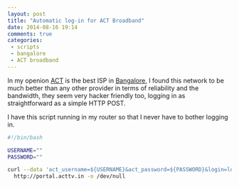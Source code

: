 ```yaml
---
layout: post
title: "Automatic log-in for ACT Broadband"
date: 2014-08-16 19:14
comments: true
categories: 
 - scripts
 - bangalore
 - ACT broadband
---
```


In my openion [ACT](http://portal.acttv.in) is the best ISP in [Bangalore](http://en.wikipedia.org/wiki/Bangalore), I found this network to be much better than any other provider in terms of reliability and the bandwidth, they seem very hacker friendly too, logging in as straightforward as a simple HTTP POST. 

I have this script running in my router so that I never have to bother logging in.

```bash
#!/bin/bash

USERNAME=""
PASSWORD=""

curl --data 'act_username=${USERNAME}&act_password=${PASSWORD}&login=login' \
  http://portal.acttv.in -o /dev/null
```


